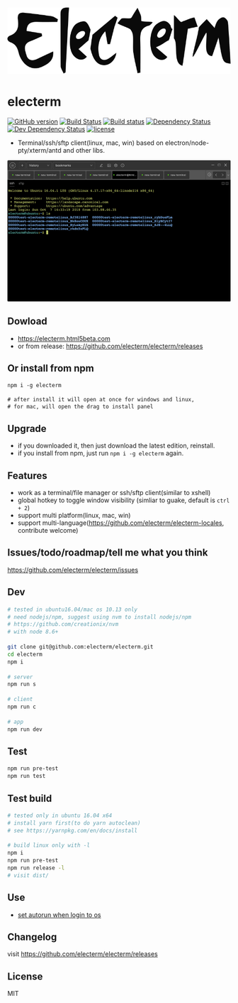 <h1 align="center">
    <a href="http://electerm.html5beta.com">
        <img src="https://github.com/electerm/electerm-resource/raw/master/static/images/electerm.png", alt="" />
    </a>
</h1>

# electerm
[![GitHub version](https://img.shields.io/github/release/electerm/electerm/all.svg)](https://github.com/electerm/electerm/releases)
[![Build Status](https://travis-ci.org/electerm/electerm.svg?branch=release)](https://travis-ci.org/electerm/electerm)
[![Build status](https://ci.appveyor.com/api/projects/status/33ckbqln02utekxd/branch/release?svg=true)](https://ci.appveyor.com/project/zxdong262/electerm/branch/release)
<span class="badge-daviddm"><a href="https://david-dm.org/electerm/electerm" title="View the status of this project's dependencies on DavidDM"><img src="https://img.shields.io/david/electerm/electerm.svg" alt="Dependency Status" /></a></span>
<span class="badge-daviddmdev"><a href="https://david-dm.org/electerm/electerm#info=devDependencies" title="View the status of this project's development dependencies on DavidDM"><img src="https://img.shields.io/david/dev/electerm/electerm.svg" alt="Dev Dependency Status" /></a></span>
<span class="badge-githubstar">
[![license](https://img.shields.io/github/license/electerm/electerm.svg)](https://github.com/electerm/electerm/blob/master/LICENSE)


- Terminal/ssh/sftp client(linux, mac, win) based on electron/node-pty/xterm/antd and other libs.

<div align="center">
  <img src="https://github.com/electerm/electerm-resource/raw/master/static/images/electerm.gif", alt="" />
</div>

## Dowload
- https://electerm.html5beta.com
- or from release: https://github.com/electerm/electerm/releases

## Or install from npm
```
npm i -g electerm

# after install it will open at once for windows and linux,
# for mac, will open the drag to install panel

```

## Upgrade

- if you downloaded it, then just download the latest edition, reinstall.
- if you install from npm, just run `npm i -g electerm` again.

## Features
- work as a terminal/file manager or ssh/sftp client(similar to xshell)
- global hotkey to toggle window visibility (simliar to guake, default is `ctrl + 2`)
- support multi platform(linux, mac, win)
- support multi-language(https://github.com/electerm/electerm-locales, contribute welcome)

## Issues/todo/roadmap/tell me what you think
https://github.com/electerm/electerm/issues

## Dev
```bash
# tested in ubuntu16.04/mac os 10.13 only
# need nodejs/npm, suggest using nvm to install nodejs/npm
# https://github.com/creationix/nvm
# with node 8.6+

git clone git@github.com:electerm/electerm.git
cd electerm
npm i

# server
npm run s

# client
npm run c

# app
npm run dev
```

## Test
```bash
npm run pre-test
npm run test
```

## Test build
```bash
# tested only in ubuntu 16.04 x64
# install yarn first(to do yarn autoclean)
# see https://yarnpkg.com/en/docs/install

# build linux only with -l
npm i
npm run pre-test
npm run release -l
# visit dist/
```

## Use
- [set autorun when login to os](https://github.com/electerm/electerm/wiki/autorun-electerm-when-login-to-os)

## Changelog
visit https://github.com/electerm/electerm/releases

## License
MIT